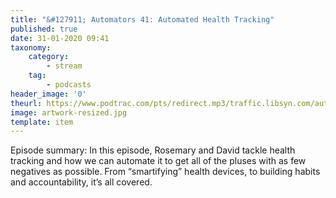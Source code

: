 ```yaml
---
title: "&#127911; Automators 41: Automated Health Tracking"
published: true
date: 31-01-2020 09:41
taxonomy:
    category:
        - stream
    tag:
        - podcasts
header_image: '0'
theurl: https://www.podtrac.com/pts/redirect.mp3/traffic.libsyn.com/automatorsrelay/automators041.mp3
image: artwork-resized.jpg
template: item
--- 
```

Episode summary: In this episode, Rosemary and David tackle health tracking and how we can automate it to get all of the pluses with as few negatives as possible. From “smartifying” health devices, to building habits and accountability, it’s all covered.
